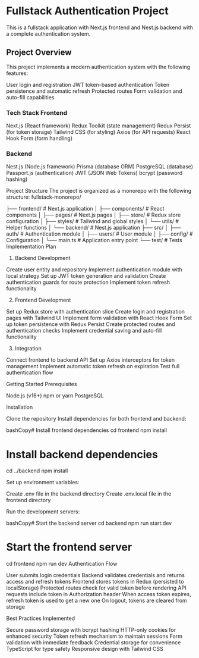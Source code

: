# **Fullstack Authentication Project**
This is a fullstack application with Next.js frontend and Nest.js backend with a complete authentication system.
## **Project Overview**
This project implements a modern authentication system with the following features:

User login and registration
JWT token-based authentication
Token persistence and automatic refresh
Protected routes
Form validation and auto-fill capabilities

### **Tech Stack Frontend**

Next.js (React framework)
Redux Toolkit (state management)
Redux Persist (for token storage)
Tailwind CSS (for styling)
Axios (for API requests)
React Hook Form (form handling)

### **Backend**

Nest.js (Node.js framework)
Prisma (database ORM)
PostgreSQL (database)
Passport.js (authentication)
JWT (JSON Web Tokens)
bcrypt (password hashing)

Project Structure
The project is organized as a monorepo with the following structure:
fullstack-monorepo/

├── frontend/           # Next.js application
│   ├── components/     # React components
│   ├── pages/          # Next.js pages
│   ├── store/          # Redux store configuration
│   ├── styles/         # Tailwind and global styles
│   └── utils/          # Helper functions
│
└── backend/            # Nest.js application
├── src/
│   ├── auth/       # Authentication module
│   ├── users/      # User module
│   ├── config/     # Configuration
│   └── main.ts     # Application entry point
└── test/           # Tests
Implementation Plan
1. Backend Development

Create user entity and repository
Implement authentication module with local strategy
Set up JWT token generation and validation
Create authentication guards for route protection
Implement token refresh functionality

2. Frontend Development

Set up Redux store with authentication slice
Create login and registration pages with Tailwind UI
Implement form validation with React Hook Form
Set up token persistence with Redux Persist
Create protected routes and authentication checks
Implement credential saving and auto-fill functionality

3. Integration

Connect frontend to backend API
Set up Axios interceptors for token management
Implement automatic token refresh on expiration
Test full authentication flow

Getting Started
Prerequisites

Node.js (v16+)
npm or yarn
PostgreSQL

Installation

Clone the repository
Install dependencies for both frontend and backend:

bashCopy# Install frontend dependencies
cd frontend
npm install

# Install backend dependencies
cd ../backend
npm install

Set up environment variables:

Create .env file in the backend directory
Create .env.local file in the frontend directory


Run the development servers:

bashCopy# Start the backend server
cd backend
npm run start:dev

# Start the frontend server
cd frontend
npm run dev
Authentication Flow

User submits login credentials
Backend validates credentials and returns access and refresh tokens
Frontend stores tokens in Redux (persisted to localStorage)
Protected routes check for valid token before rendering
API requests include token in Authorization header
When access token expires, refresh token is used to get a new one
On logout, tokens are cleared from storage

Best Practices Implemented

Secure password storage with bcrypt hashing
HTTP-only cookies for enhanced security
Token refresh mechanism to maintain sessions
Form validation with immediate feedback
Credential storage for convenience
TypeScript for type safety
Responsive design with Tailwind CSS
